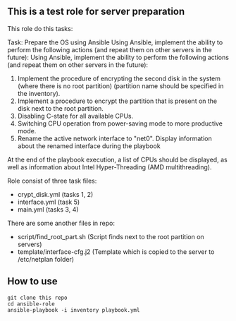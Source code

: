
## This is a test role for server preparation

This role do this tasks:

Task: Prepare the OS using Ansible 
    Using Ansible, implement the ability to perform the following actions (and repeat them on other servers in the future): 
        Using Ansible, implement the ability to perform the following actions (and repeat them on other servers in the future):
        
 1. Implement the procedure of encrypting the second disk in the system (where there is no root partition)
(partition name should be specified in the inventory). 
 2. Implement a procedure to encrypt the partition that is present on the disk next to the root partition. 
 3. Disabling C-state for all available CPUs. 
 4.  Switching CPU operation from power-saving mode to more productive mode. 
 5.  Rename the active network interface to "net0". Display information about the renamed interface during the playbook 

At the end of the playbook execution, a list of CPUs should be displayed, as well as information about Intel Hyper-Threading (AMD multithreading). 

Role consist of three task files:
- crypt_disk.yml (tasks 1, 2)
- interface.yml (task 5)
- main.yml (tasks 3, 4)

There are some another files in repo:

- script/find_root_part.sh (Script finds next to the root partition on servers)
- template/interface-cfg.j2 (Template which is copied to the server to /etc/netplan folder)

## How to use
```
git clone this repo
cd ansible-role
ansible-playbook -i inventory playbook.yml
```
